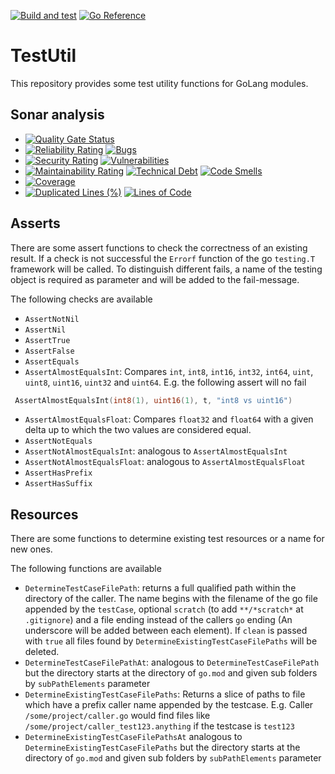 [![Build and test](https://github.com/Ma-Vin/testutil-go/actions/workflows/go-build.yaml/badge.svg)](https://github.com/Ma-Vin/testutil-go/actions/workflows/go-build.yaml)
[![Go Reference](https://pkg.go.dev/badge/github.com/ma-vin/testutil-go.svg)](https://pkg.go.dev/github.com/ma-vin/testutil-go)

# TestUtil

This repository provides some test utility functions for GoLang modules.

## Sonar analysis

* [![Quality Gate Status](https://sonarcloud.io/api/project_badges/measure?project=ma-vin%3Atestutil-go&metric=alert_status)](https://sonarcloud.io/summary/new_code?id=ma-vin%3Atestutil-go)
* [![Reliability Rating](https://sonarcloud.io/api/project_badges/measure?project=ma-vin%3Atestutil-go&metric=reliability_rating)](https://sonarcloud.io/summary/new_code?id=ma-vin%3Atestutil-go)  [![Bugs](https://sonarcloud.io/api/project_badges/measure?project=ma-vin%3Atestutil-go&metric=bugs)](https://sonarcloud.io/summary/new_code?id=ma-vin%3Atestutil-go)
* [![Security Rating](https://sonarcloud.io/api/project_badges/measure?project=ma-vin%3Atestutil-go&metric=security_rating)](https://sonarcloud.io/summary/new_code?id=ma-vin%3Atestutil-go)  [![Vulnerabilities](https://sonarcloud.io/api/project_badges/measure?project=ma-vin%3Atestutil-go&metric=vulnerabilities)](https://sonarcloud.io/summary/new_code?id=ma-vin%3Atestutil-go)
* [![Maintainability Rating](https://sonarcloud.io/api/project_badges/measure?project=ma-vin%3Atestutil-go&metric=sqale_rating)](https://sonarcloud.io/summary/new_code?id=ma-vin%3Atestutil-go)  [![Technical Debt](https://sonarcloud.io/api/project_badges/measure?project=ma-vin%3Atestutil-go&metric=sqale_index)](https://sonarcloud.io/summary/new_code?id=ma-vin%3Atestutil-go)  [![Code Smells](https://sonarcloud.io/api/project_badges/measure?project=ma-vin%3Atestutil-go&metric=code_smells)](https://sonarcloud.io/summary/new_code?id=ma-vin%3Atestutil-go)
* [![Coverage](https://sonarcloud.io/api/project_badges/measure?project=ma-vin%3Atestutil-go&metric=coverage)](https://sonarcloud.io/summary/new_code?id=ma-vin%3Atestutil-go)
* [![Duplicated Lines (%)](https://sonarcloud.io/api/project_badges/measure?project=ma-vin%3Atestutil-go&metric=duplicated_lines_density)](https://sonarcloud.io/summary/new_code?id=ma-vin%3Atestutil-go)  [![Lines of Code](https://sonarcloud.io/api/project_badges/measure?project=ma-vin%3Atestutil-go&metric=ncloc)](https://sonarcloud.io/summary/new_code?id=ma-vin%3Atestutil-go)

## Asserts

There are some assert functions to check the correctness of an existing result. If a check is not successful the `Errorf` function of the go `testing.T` framework will be called. To distinguish different fails, a name of the testing object is required as parameter and will be added to the fail-message.

The following checks are available

* `AssertNotNil`
* `AssertNil`
* `AssertTrue`
* `AssertFalse`
* `AssertEquals`
* `AssertAlmostEqualsInt`: Compares `int`, `int8`, `int16`, `int32`, `int64`, `uint`, `uint8`, `uint16`, `uint32` and `uint64`. E.g. the following assert will no fail

``` Go
 AssertAlmostEqualsInt(int8(1), uint16(1), t, "int8 vs uint16")
```

* `AssertAlmostEqualsFloat`: Compares `float32` and `float64` with a given delta up to which the two values are considered equal.
* `AssertNotEquals`
* `AssertNotAlmostEqualsInt`: analogous to `AssertAlmostEqualsInt`
* `AssertNotAlmostEqualsFloat`: analogous to `AssertAlmostEqualsFloat`
* `AssertHasPrefix`
* `AssertHasSuffix`

## Resources

There are some functions to determine existing test resources or a name for new ones.

The following functions are available

* `DetermineTestCaseFilePath`: returns a full qualified path within the directory of the caller. The name begins with the filename of the go file appended by the `testCase`, optional `scratch` (to add `**/*scratch*` at `.gitignore`) and a file ending instead of the callers `go` ending (An underscore will be added between each element). If `clean` is passed with `true` all files found by `DetermineExistingTestCaseFilePaths` will be deleted.
* `DetermineTestCaseFilePathAt`: analogous to `DetermineTestCaseFilePath` but the directory starts at the directory of `go.mod` and given sub folders by `subPathElements` parameter
* `DetermineExistingTestCaseFilePaths`: Returns a slice of paths to file which have a prefix caller name appended by the testcase. E.g. Caller `/some/project/caller.go` would find files like `/some/project/caller_test123.anything` if the testcase is `test123`
* `DetermineExistingTestCaseFilePathsAt` analogous to `DetermineExistingTestCaseFilePaths` but the directory starts at the directory of `go.mod` and given sub folders by `subPathElements` parameter

